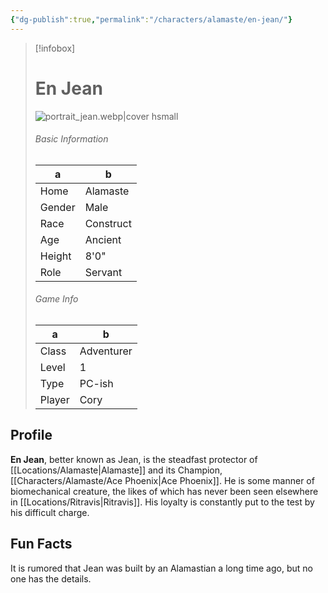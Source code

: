 ```yaml
---
{"dg-publish":true,"permalink":"/characters/alamaste/en-jean/"}
---
```


> [!infobox]
> # En Jean
> ![portrait_jean.webp|cover hsmall](/img/user/z_Assets/portrait_jean.webp)
> ###### Basic Information
> a | b  |
> ---|---|
> Home | Alamaste |
> Gender | Male |
> Race | Construct |
> Age | Ancient |
> Height | 8'0" |
> Role | Servant |
> ###### Game Info
> a | b  |
> ---|---|
> Class | Adventurer |
> Level | 1 |
> Type | PC-ish |
> Player | Cory |

## Profile
**En Jean**, better known as Jean, is the steadfast protector of [[Locations/Alamaste\|Alamaste]] and its Champion, [[Characters/Alamaste/Ace Phoenix\|Ace Phoenix]]. He is some manner of biomechanical creature, the likes of which has never been seen elsewhere in [[Locations/Ritravis\|Ritravis]]. His loyalty is constantly put to the test by his difficult charge.

## Fun Facts
It is rumored that Jean was built by an Alamastian a long time ago, but no one has the details.